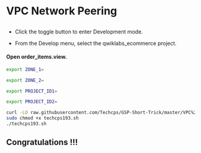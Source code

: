 
# VPC Network Peering

## 

- Click the toggle button to enter Development mode.

- From the Develop menu, select the qwiklabs_ecommerce project.

#### Open order_items.view.


```bash
export ZONE_1=

export ZONE_2=

export PROJECT_ID1=

export PROJECT_ID2=

curl -LO raw.githubusercontent.com/Techcps/GSP-Short-Trick/master/VPC%20Network%20Peering/techcps193.sh
sudo chmod +x techcps193.sh
./techcps193.sh
```



## Congratulations !!!

